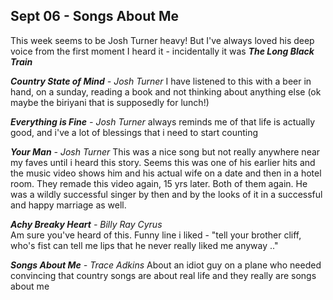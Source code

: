 ## Sept 06 - Songs About Me

This week seems to be Josh Turner heavy! But I've always loved his deep voice from the first moment I heard it - incidentally it was **_The Long Black Train_**

_**Country State of Mind** - Josh Turner_ 
I have listened to this with a beer in hand, on a sunday, reading a book and not thinking about anything else (ok maybe the biriyani that is supposedly for lunch!)

_**Everything is Fine** - Josh Turner_
always reminds me of that life is actually good, and i've a lot of blessings that i need to start counting

_**Your Man** - Josh Turner_
This was a nice song but not really anywhere near my faves until i heard this story. Seems this was one of his earlier hits and the music video shows him and his actual wife on a date and then in a hotel room. They remade this video again, 15 yrs later. Both of them again. He was a wildly successful singer by then and by the looks of it in a successful and happy marriage as well.

_**Achy Breaky Heart** - Billy Ray Cyrus_  
Am sure you've heard of this. Funny line i liked - "tell your brother cliff, who's fist can tell me lips that he never really liked me anyway .."

_**Songs About Me** - Trace Adkins_ 
About an idiot guy on a plane who needed convincing that country songs are about real life and they really are songs about me
